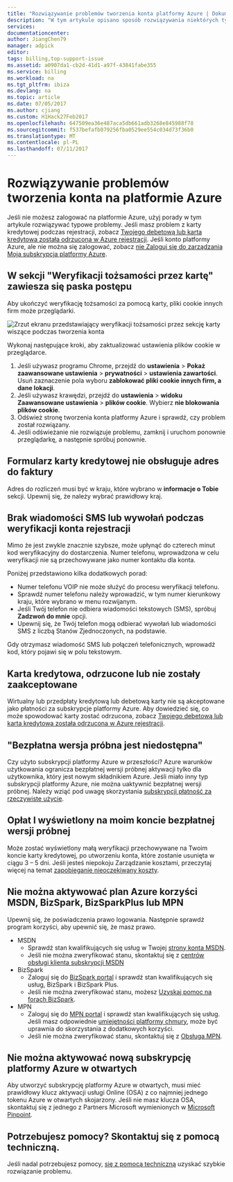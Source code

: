 ```yaml
---
title: "Rozwiązywanie problemów tworzenia konta platformy Azure | Dokumentacja firmy Microsoft"
description: "W tym artykule opisano sposób rozwiązywania niektórych typowych znak Azure problemów w górę."
services: 
documentationcenter: 
author: JiangChen79
manager: adpick
editor: 
tags: billing,top-support-issue
ms.assetid: a0907da1-cb2d-41d1-a97f-43841fabe355
ms.service: billing
ms.workload: na
ms.tgt_pltfrm: ibiza
ms.devlang: na
ms.topic: article
ms.date: 07/05/2017
ms.author: cjiang
ms.custom: H1Hack27Feb2017
ms.openlocfilehash: 647509ea36e487aca5db661adb3268e845988f78
ms.sourcegitcommit: f537befafb079256fba0529ee554c034d73f36b0
ms.translationtype: MT
ms.contentlocale: pl-PL
ms.lasthandoff: 07/11/2017
---
```

# <a name="troubleshoot-sign-up-issues-for-azure"></a>Rozwiązywanie problemów tworzenia konta na platformie Azure
Jeśli nie możesz zalogować na platformie Azure, użyj porady w tym artykule rozwiązywać typowe problemy. Jeśli masz problem z karty kredytowej podczas rejestracji, zobacz [Twojego debetową lub karta kredytowa została odrzucona w Azure rejestracji](billing-credit-card-fails-during-azure-sign-up.md). Jeśli konto platformy Azure, ale nie można się zalogować, zobacz [nie Zaloguj się do zarządzania Moja subskrypcja platformy Azure](billing-cannot-login-subscription.md).

## <a name="progress-bar-hangs-in-identity-verification-by-card-section"></a>W sekcji "Weryfikacji tożsamości przez kartę" zawiesza się paska postępu

Aby ukończyć weryfikację tożsamości za pomocą karty, pliki cookie innych firm może przeglądarki.

![Zrzut ekranu przedstawiający weryfikacji tożsamości przez sekcję karty wiszące podczas tworzenia konta](./media/billing-troubleshoot-azure-sign-up-issues/identity-verification-hangs.PNG)

Wykonaj następujące kroki, aby zaktualizować ustawienia plików cookie w przeglądarce.

1. Jeśli używasz programu Chrome, przejdź do **ustawienia** > **Pokaż zaawansowane ustawienia** > **prywatności** > **ustawienia zawartości**. Usuń zaznaczenie pola wyboru **zablokować pliki cookie innych firm, a dane lokacji**.
2. Jeśli używasz krawędzi, przejdź do **ustawienia** > **widoku Zaawansowane ustawienia** > **plików cookie**. Wybierz **nie blokowania plików cookie**.
3. Odśwież stronę tworzenia konta platformy Azure i sprawdź, czy problem został rozwiązany.
4. Jeśli odświeżanie nie rozwiązuje problemu, zamknij i uruchom ponownie przeglądarkę, a następnie spróbuj ponownie.

## <a name="credit-card-form-doesnt-support-my-billing-address"></a>Formularz karty kredytowej nie obsługuje adres do faktury
Adres do rozliczeń musi być w kraju, które wybrano w **informacje o Tobie** sekcji. Upewnij się, że należy wybrać prawidłowy kraj.

## <a name="no-text-messages-or-calls-during-sign-up-account-verification"></a>Brak wiadomości SMS lub wywołań podczas weryfikacji konta rejestracji
Mimo że jest zwykle znacznie szybsze, może upłynąć do czterech minut kod weryfikacyjny do dostarczenia. Numer telefonu, wprowadzona w celu weryfikacji nie są przechowywane jako numer kontaktu dla konta.

Poniżej przedstawiono kilka dodatkowych porad:
* Numer telefonu VOIP nie może służyć do procesu weryfikacji telefonu.
* Sprawdź numer telefonu należy wprowadzić, w tym numer kierunkowy kraju, które wybrano w menu rozwijanym.
* Jeśli Twój telefon nie odbiera wiadomości tekstowych (SMS), spróbuj **Zadzwoń do mnie** opcji.
* Upewnij się, że Twój telefon mogą odbierać wywołań lub wiadomości SMS z liczbą Stanów Zjednoczonych, na podstawie.

Gdy otrzymasz wiadomość SMS lub połączeń telefonicznych, wprowadź kod, który pojawi się w polu tekstowym.

## <a name="credit-card-declined-or-not-accepted"></a>Karta kredytowa, odrzucone lub nie zostały zaakceptowane
Wirtualny lub przedpłaty kredytową lub debetową karty nie są akceptowane jako płatności za subskrypcje platformy Azure. Aby dowiedzieć się, co może spowodować karty zostać odrzucona, zobacz [Twojego debetową lub karta kredytowa została odrzucona w Azure rejestracji](billing-credit-card-fails-during-azure-sign-up.md).

## <a name="free-trial-is-not-available"></a>"Bezpłatna wersja próbna jest niedostępna"
Czy użyto subskrypcji platformy Azure w przeszłości? Azure warunków użytkowania ogranicza bezpłatnej wersji próbnej aktywacji tylko dla użytkownika, który jest nowym składnikiem Azure. Jeśli miało inny typ subskrypcji platformy Azure, nie można uaktywnić bezpłatnej wersji próbnej. Należy wziąć pod uwagę skorzystania [subskrypcji płatność za rzeczywiste użycie](https://azure.microsoft.com/offers/ms-azr-0003p/).

## <a name="i-saw-a-charge-on-my-free-trial-account"></a>Opłat I wyświetlony na moim koncie bezpłatnej wersji próbnej
Może zostać wyświetlony małą weryfikacji przechowywane na Twoim koncie karty kredytowej, po utworzeniu konta, które zostanie usunięta w ciągu 3 – 5 dni. Jeśli jesteś niepokoju Zarządzanie kosztami, przeczytaj więcej na temat [zapobieganie nieoczekiwany koszty](https://docs.microsoft.com/azure/billing/billing-getting-started).

## <a name="cant-activate-azure-benefit-plan-like-msdn-bizspark-bizsparkplus-or-mpn"></a>Nie można aktywować plan Azure korzyści MSDN, BizSpark, BizSparkPlus lub MPN
Upewnij się, że poświadczenia prawo logowania. Następnie sprawdź program korzyści, aby upewnić się, że masz prawo. 

* MSDN
  * Sprawdź stan kwalifikujących się usług w Twojej [strony konta MSDN](https://msdn.microsoft.com/subscriptions/manage/default.aspx).
  * Jeśli nie można zweryfikować stanu, skontaktuj się z [centrów obsługi klienta subskrypcji MSDN](https://msdn.microsoft.com/subscriptions/contactus.aspx)
* BizSpark
  * Zaloguj się do [BizSpark portal](https://www.microsoft.com/bizspark/default.aspx#start-two) i sprawdź stan kwalifikujących się usług, BizSpark i BizSpark Plus.
  * Jeśli nie można zweryfikować stanu, możesz [Uzyskaj pomoc na forach BizSpark](http://aka.ms/bzforums).
* MPN
  * Zaloguj się do [MPN portal](https://mspartner.microsoft.com/en/us/Pages/Locale.aspx) i sprawdź stan kwalifikujących się usług. Jeśli masz odpowiednie [umiejętności platformy chmury](https://mspartner.microsoft.com/en/us/pages/membership/cloud-platform-competency.aspx), może być uprawnia do skorzystania z dodatkowych korzyści.
  * Jeśli nie można zweryfikować stanu, skontaktuj się z [Obsługa MPN](https://mspartner.microsoft.com/en/us/Pages/Support/Premium/contact-support.aspx).

## <a name="cant-activate-new-azure-in-open-subscription"></a>Nie można aktywować nową subskrypcję platformy Azure w otwartych
Aby utworzyć subskrypcję platformy Azure w otwartych, musi mieć prawidłowy klucz aktywacji usługi Online (OSA) z co najmniej jednego tokenu Azure w otwartych skojarzony. Jeśli nie masz klucza OSA, skontaktuj się z jednego z Partners Microsoft wymienionych w [Microsoft Pinpoint](http://pinpoint.microsoft.com/).

## <a name="need-help-contact-support"></a>Potrzebujesz pomocy? Skontaktuj się z pomocą techniczną.
Jeśli nadal potrzebujesz pomocy, [się z pomocą techniczną](https://portal.azure.com/?#blade/Microsoft_Azure_Support/HelpAndSupportBlade) uzyskać szybkie rozwiązanie problemu.
